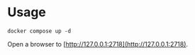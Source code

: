 # Usage

```
docker compose up -d
```

Open a browser to [http://127.0.0.1:2718](http://127.0.0.1:2718).

